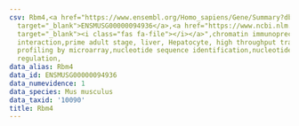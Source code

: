 ```yaml
---
csv: Rbm4,<a href="https://www.ensembl.org/Homo_sapiens/Gene/Summary?db=core;g=ENSMUSG00000094936"
  target="_blank">ENSMUSG00000094936</a>,<a href="https://www.ncbi.nlm.nih.gov/pubmed/23834426"
  target="_blank"><i class="fas fa-file"></i></a>",chromatin immunoprecipitation assay,direct
  interaction,prime adult stage, liver, Hepatocyte, high throughput transcription
  profiling by microarray,nucleotide sequence identification,nucleotide sequence identification,transcriptional
  regulation,
data_alias: Rbm4
data_id: ENSMUSG00000094936
data_numevidence: 1
data_species: Mus musculus
data_taxid: '10090'
title: Rbm4
---
```

